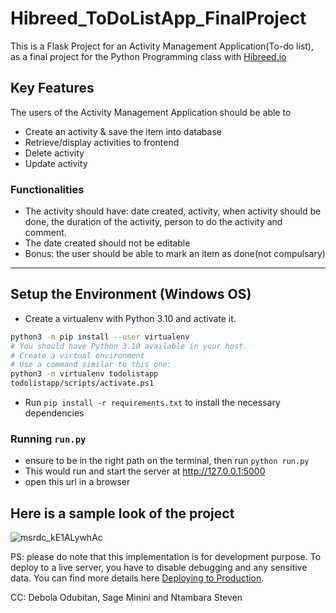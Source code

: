 # Hibreed_ToDoListApp_FinalProject

This is a Flask Project for an Activity Management Application(To-do list), as a final project for the Python Programming class with [Hibreed.io](https://www.hibreed.io/)

## Key Features
The users of the Activity Management Application should be able to
* Create an activity & save the item into database
* Retrieve/display activities to frontend
* Delete activity
* Update activity

### Functionalities
* The activity should have: date created, activity, when activity should be done, the duration of the activity, person to do the activity and comment.
* The date created should not be editable
* Bonus: the user should be able to mark an item as done(not compulsary)

---

## Setup the Environment (Windows OS)

* Create a virtualenv with Python 3.10 and activate it.  
```bash
python3 -m pip install --user virtualenv
# You should have Python 3.10 available in your host. 
# Create a virtual environment 
# Use a command similar to this one:
python3 -m virtualenv todolistapp
todolistapp/scripts/activate.ps1
```
* Run `pip install -r requirements.txt` to install the necessary dependencies

### Running `run.py`

* ensure to be in the right path on the terminal, then run  `python run.py`
* This would run and start the server at http://127.0.0.1:5000
* open this url in a browser

## Here is a sample look of the project
![msrdc_kE1ALywhAc](https://user-images.githubusercontent.com/5082075/186767101-2f3d7ae1-a358-4b04-9295-5465021c8d8f.png)


PS: please do note that this implementation is for development purpose.
To deploy to a live server, you have to disable debugging and any sensitive data.
You can find more details here [Deploying to Production](https://flask.palletsprojects.com/en/2.2.x/deploying/).


CC: Debola Odubitan, Sage Minini and Ntambara Steven
